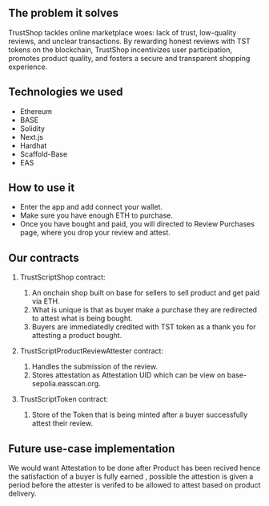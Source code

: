 ## The problem it solves

TrustShop tackles online marketplace woes: lack of trust, low-quality reviews, and unclear transactions. By rewarding honest reviews with TST tokens on the blockchain, TrustShop incentivizes user participation, promotes product quality, and fosters a secure and transparent shopping experience.

## Technologies we used

- Ethereum
- BASE
- Solidity
- Next.js
- Hardhat
- Scaffold-Base
- EAS

## How to use it

- Enter the app and add connect your wallet.
- Make sure you have enough ETH to purchase.
- Once you have bought and paid, you will directed to Review Purchases page, where you drop your review and attest.

## Our contracts

1. TrustScriptShop contract:

   1. An onchain shop built on base for sellers to sell product and get paid via ETH.
   2. What is unique is that as buyer make a purchase they are redirected to attest what is being bought.
   3. Buyers are immediatedly credited with TST token as a thank you for attesting a product bought.

2. TrustScriptProductReviewAttester contract:

   1. Handles the submission of the review.
   2. Stores attestation as Attestation UID which can be view on base-sepolia.easscan.org.

3. TrustScriptToken contract:

   1. Store of the Token that is being minted after a buyer successfully attest their review.

## Future use-case implementation

We would want Attestation to be done after Product has been recived hence the satisfaction of a buyer is fully earned , possible the attestion is given a period before the attester is verifed to be allowed to attest based on product delivery.
